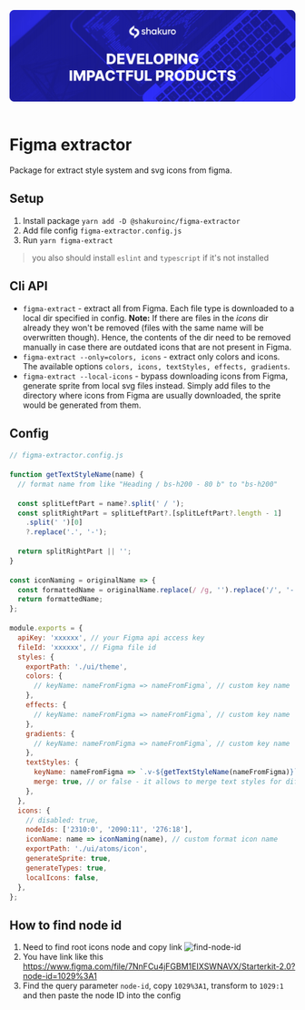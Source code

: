 ![Shakuro HTTPClient](title-image.png)
<br><br>

# Figma extractor

Package for extract style system and svg icons from figma.

## Setup

1. Install package `yarn add -D @shakuroinc/figma-extractor`
2. Add file config `figma-extractor.config.js`
3. Run `yarn figma-extract`

> you also should install `eslint` and `typescript` if it's not installed

## Cli API

- `figma-extract` - extract all from Figma. Each file type is downloaded to a local dir specified in config. **Note:** If there are files in the _icons_ dir already they won't be removed (files with the same name will be overwritten though). Hence, the contents of the dir need to be removed manually in case there are outdated icons that are not present in Figma.
- `figma-extract --only=colors, icons` - extract only colors and icons. The available options `colors, icons, textStyles, effects, gradients`.
- `figma-extract --local-icons` - bypass downloading icons from Figma, generate sprite from local svg files instead. Simply add files to the directory where icons from Figma are usually downloaded, the sprite would be generated from them.

## Config

```js
// figma-extractor.config.js

function getTextStyleName(name) {
  // format name from like "Heading / bs-h200 - 80 b" to "bs-h200"

  const splitLeftPart = name?.split(' / ');
  const splitRightPart = splitLeftPart?.[splitLeftPart?.length - 1]
    .split(' ')[0]
    ?.replace('.', '-');

  return splitRightPart || '';
}

const iconNaming = originalName => {
  const formattedName = originalName.replace(/ /g, '').replace('/', '-');
  return formattedName;
};

module.exports = {
  apiKey: 'xxxxxx', // your Figma api access key
  fileId: 'xxxxxx', // Figma file id
  styles: {
    exportPath: './ui/theme',
    colors: {
      // keyName: nameFromFigma => nameFromFigma`, // custom key name
    },
    effects: {
      // keyName: nameFromFigma => nameFromFigma`, // custom key name
    },
    gradients: {
      // keyName: nameFromFigma => nameFromFigma`, // custom key name
    },
    textStyles: {
      keyName: nameFromFigma => `.v-${getTextStyleName(nameFromFigma)}`,
      merge: true, // or false - it allows to merge text styles for different screen sizes to a signle style
    },
  },
  icons: {
    // disabled: true,
    nodeIds: ['2310:0', '2090:11', '276:18'],
    iconName: name => iconNaming(name), // custom format icon name
    exportPath: './ui/atoms/icon',
    generateSprite: true,
    generateTypes: true,
    localIcons: false,
  },
};
```

## How to find node id

1. Need to find root icons node and copy link
   ![find-node-id](https://github.com/shakurocom/figma-extractor/raw/master/media/how-to-find-node-id.png)
2. You have link like this https://www.figma.com/file/7NnFCu4jFGBM1EIXSWNAVX/Starterkit-2.0?node-id=1029%3A1
3. Find the query parameter `node-id`, copy `1029%3A1`, transform to `1029:1` and then paste the node ID into the config
